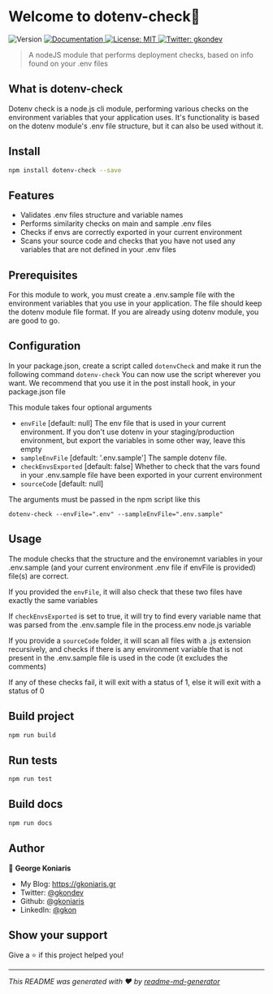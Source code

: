 <h1>Welcome to dotenv-check👋</h1>
<p>
  <img alt="Version" src="https://img.shields.io/badge/version-1.0.4-blue.svg?cacheSeconds=2592000" />
  <a href="https://gkoniaris.github.io/dotenv-check/" target="_blank">
    <img alt="Documentation" src="https://img.shields.io/badge/documentation-yes-brightgreen.svg" />
  </a>
  <a href="#" target="_blank">
    <img alt="License: MIT" src="https://img.shields.io/badge/License-MIT-yellow.svg" />
  </a>
  <a href="https://twitter.com/gkondev" target="_blank">
    <img alt="Twitter: gkondev" src="https://img.shields.io/twitter/follow/gkondev.svg?style=social" />
  </a>
</p>

> A nodeJS module that performs deployment checks, based on info found on your .env files

## What is dotenv-check

Dotenv check is a node.js cli module, performing various checks on the environment variables that your application uses. It's functionality is based on the dotenv module's .env file structure, but it can also be used without it.

## Install

```sh
npm install dotenv-check --save
```

## Features

- Validates .env files structure and variable names
- Performs similarity checks on main and sample .env files
- Checks if envs are correctly exported in your current environment
- Scans your source code and checks that you have not used any variables that are not defined in your .env files

## Prerequisites

For this module to work, you must create a .env.sample file with the environment variables that you use in your application. The file should keep the dotenv module file format. If you are already using dotenv module, you are good to go.

## Configuration

In your package.json, create a script called `dotenvCheck` and make it run the following command `dotenv-check`
You can now use the script wherever you want. We recommend that you use it in the post install hook, in your package.json file

This module takes four optional arguments

- `envFile` [default: null] The env file that is used in your current environment. If you don't use dotenv in your staging/production environment, but export the variables in some other way, leave this empty
- `sampleEnvFile` [default: '.env.sample'] The sample dotenv file.
- `checkEnvsExported` [default: false] Whether to check that the vars found in your .env.sample file have been exported in your current environment
- `sourceCode` [default: null]

The arguments must be passed in the npm script like this

`dotenv-check --envFile=".env" --sampleEnvFile=".env.sample"`

## Usage

The module checks that the structure and the environemnt variables in your .env.sample (and your current environment .env file if envFile is provided) file(s) are correct.

If you provided the `envFile`, it will also check that these two files have exactly the same variables

If `checkEnvsExported` is set to true, it will try to find every variable name that was parsed from the .env.sample file in the process.env node.js variable

If you provide a `sourceCode` folder, it will scan all files with a .js extension recursively, and checks if there is any environment variable that is not present in the .env.sample file is used in the code (it excludes the comments)

If any of these checks fail, it will exit with a status of 1, else it will exit with a status of 0

## Build project

```sh
npm run build
```

## Run tests

```sh
npm run test
```

## Build docs

```sh
npm run docs
```

## Author

👤 **George Koniaris**

* My Blog: https://gkoniaris.gr
* Twitter: [@gkondev](https://twitter.com/gkondev)
* Github: [@gkoniaris](https://github.com/gkoniaris)
* LinkedIn: [@gkon](https://linkedin.com/in/gkon)

## Show your support

Give a ⭐️ if this project helped you!

***
_This README was generated with ❤️ by [readme-md-generator](https://github.com/kefranabg/readme-md-generator)_